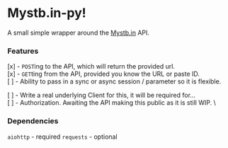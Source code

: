 # Mystb.in-py!

A small simple wrapper around the [Mystb.in](https://mystb.in/) API.

### Features

[x] - `POST`ing to the API, which will return the provided url. \
[x] - `GET`ting from the API, provided you know the URL or paste ID. \
[ ] - Ability to pass in a sync or async session / parameter so it is flexible.

[ ] - Write a real underlying Client for this, it will be required for... \
[ ] - Authorization. Awaiting the API making this public as it is still WIP. \

### Dependencies

`aiohttp` - required
`requests` - optional